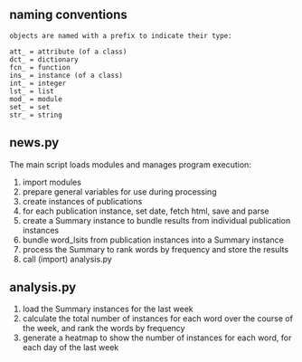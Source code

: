 naming conventions
------------------

    objects are named with a prefix to indicate their type:

    att_ = attribute (of a class)
    dct_ = dictionary
    fcn_ = function
    ins_ = instance (of a class)
    int_ = integer
    lst_ = list
    mod_ = module
    set_ = set
    str_ = string

news.py
-------

The main script loads modules and manages program execution:<br />
1) import modules<br />
2) prepare general variables for use during processing<br />
3) create instances of publications<br />
4) for each publication instance, set date, fetch html, save and parse<br />
5) create a Summary instance to bundle results from individual publication instances<br />
6) bundle word_lsits from publication instances into a Summary instance<br />
7) process the Summary to rank words by frequency and store the results<br />
8) call (import) analysis.py

analysis.py
-----------
1) load the Summary instances for the last week
2) calculate the total number of instances for each word over the course of the week, and rank the words by frequency
3) generate a heatmap to show the number of instances for each word, for each day of the last week
<br />
